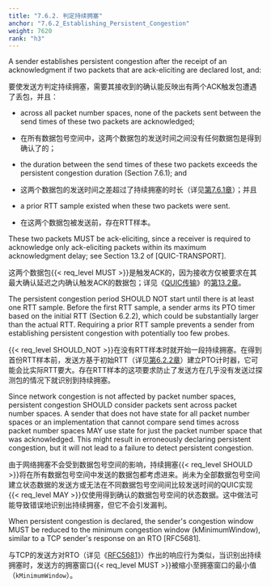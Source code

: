 ```yaml
---
title: "7.6.2. 判定持续拥塞"
anchor: "7.6.2_Establishing_Persistent_Congestion"
weight: 7620
rank: "h3"
---
```


A sender establishes persistent congestion after the receipt of an acknowledgment if two packets that are ack-eliciting are declared lost, and:

要使发送方判定持续拥塞，需要其接收到的确认能反映出有两个ACK触发包遭遇了丢包，并且：

* across all packet number spaces, none of the packets sent between the send times of these two packets are acknowledged;

* 在所有数据包号空间中，这两个数据包的发送时间之间没有任何数据包是得到确认了的；

* the duration between the send times of these two packets exceeds the persistent congestion duration (Section 7.6.1); and

* 这两个数据包的发送时间之差超过了持续拥塞的时长（详见[第7.6.1章]()）；并且

* a prior RTT sample existed when these two packets were sent.

* 在这两个数据包被发送前，存在RTT样本。

These two packets MUST be ack-eliciting, since a receiver is required to acknowledge only ack-eliciting packets within its maximum acknowledgment delay; see Section 13.2 of [QUIC-TRANSPORT].

这两个数据包{{< req_level MUST >}}是触发ACK的，因为接收方仅被要求在其最大确认延迟之内确认触发ACK的数据包；详见《[QUIC传输]()》的[第13.2章]()。

The persistent congestion period SHOULD NOT start until there is at least one RTT sample. Before the first RTT sample, a sender arms its PTO timer based on the initial RTT (Section 6.2.2), which could be substantially larger than the actual RTT. Requiring a prior RTT sample prevents a sender from establishing persistent congestion with potentially too few probes.

{{< req_level SHOULD_NOT >}}在没有RTT样本时就开始一段持续拥塞。在得到首份RTT样本前，发送方基于初始RTT（详见[第6.2.2章]()）建立PTO计时器，它可能会比实际RTT要大。存在RTT样本的这项要求防止了发送方在几乎没有发送过探测包的情况下就识别到持续拥塞。

Since network congestion is not affected by packet number spaces, persistent congestion SHOULD consider packets sent across packet number spaces. A sender that does not have state for all packet number spaces or an implementation that cannot compare send times across packet number spaces MAY use state for just the packet number space that was acknowledged. This might result in erroneously declaring persistent congestion, but it will not lead to a failure to detect persistent congestion.

由于网络拥塞不会受到数据包号空间的影响，持续拥塞{{< req_level SHOULD >}}将在所有数据包号空间中发送的数据包都考虑进来。尚未为全部数据包号空间建立状态数据的发送方或无法在不同数据包号空间间比较发送时间的QUIC实现{{< req_level MAY >}}仅使用得到确认的数据包号空间的状态数据。这中做法可能导致错误地识别出持续拥塞，但它不会引发漏判。

When persistent congestion is declared, the sender's congestion window MUST be reduced to the minimum congestion window (kMinimumWindow), similar to a TCP sender's response on an RTO [RFC5681].

与TCP的发送方对RTO（详见《[RFC5681]()》）作出的响应行为类似，当识别出持续拥塞时，发送方的拥塞窗口{{< req_level MUST >}}被缩小至拥塞窗口的最小值（`kMinimumWindow`）。
